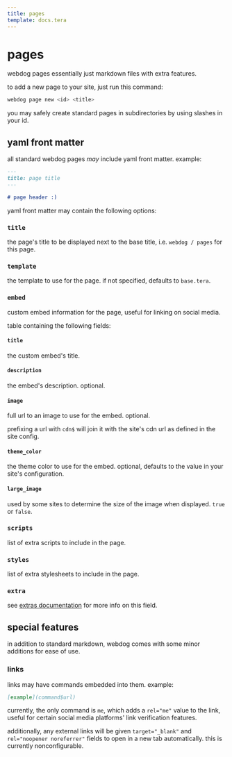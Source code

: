 ```yaml
---
title: pages
template: docs.tera
---
```


# pages

webdog pages essentially just markdown files with extra features.

to add a new page to your site, just run this command:

```sh
webdog page new <id> <title>
```

you may safely create standard pages in subdirectories by using slashes in your id.

## yaml front matter

all standard webdog pages _may_ include yaml front matter. example:

```md
---
title: page title
---

# page header :)
```

yaml front matter may contain the following options:

### `title`

the page's title to be displayed next to the base title, i.e. `webdog / pages` for this page.

### `template`

the template to use for the page. if not specified, defaults to `base.tera`.

### `embed`

custom embed information for the page, useful for linking on social media.

table containing the following fields:

#### `title`

the custom embed's title.

#### `description`

the embed's description. optional.

#### `image`

full url to an image to use for the embed. optional.

prefixing a url with `cdn$` will join it with the site's cdn url as defined in the site config.

#### `theme_color`

the theme color to use for the embed. optional, defaults to the value in your site's configuration.

#### `large_image`

used by some sites to determine the size of the image when displayed. `true` or `false`.

### `scripts`

list of extra scripts to include in the page.

### `styles`

list of extra stylesheets to include in the page.

### `extra`

see <a href="extras">extras documentation</a> for more info on this field.

## special features

in addition to standard markdown, webdog comes with some minor additions for ease of use.

### links

links may have commands embedded into them. example:

```md
[example](command$url)
```

currently, the only command is `me`, which adds a `rel="me"` value to the link, useful for certain social media platforms' link verification features.

additionally, any external links will be given `target="_blank"` and `rel="noopener noreferrer"` fields to open in a new tab automatically. this is currently nonconfigurable.
